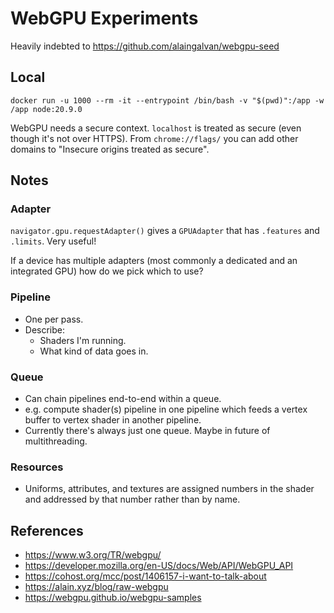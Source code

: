 # WebGPU Experiments
Heavily indebted to https://github.com/alaingalvan/webgpu-seed

## Local
```
docker run -u 1000 --rm -it --entrypoint /bin/bash -v "$(pwd)":/app -w /app node:20.9.0
```

WebGPU needs a secure context. `localhost` is treated as secure (even though it's not over HTTPS). From `chrome://flags/` you can add other domains to "Insecure origins treated as secure".

## Notes

### Adapter
`navigator.gpu.requestAdapter()` gives a `GPUAdapter` that has `.features` and `.limits`. Very useful!

If a device has multiple adapters (most commonly a dedicated and an integrated GPU) how do we pick which to use?

### Pipeline
- One per pass.
- Describe:
    - Shaders I'm running.
    - What kind of data goes in.

### Queue
- Can chain pipelines end-to-end within a queue.
- e.g. compute shader(s) pipeline in one pipeline which feeds a vertex buffer to vertex shader in another pipeline.
- Currently there's always just one queue. Maybe in future of multithreading.

### Resources
- Uniforms, attributes, and textures are assigned numbers in the shader and addressed by that number rather than by name.



## References
- https://www.w3.org/TR/webgpu/
- https://developer.mozilla.org/en-US/docs/Web/API/WebGPU_API
- https://cohost.org/mcc/post/1406157-i-want-to-talk-about
- https://alain.xyz/blog/raw-webgpu
- https://webgpu.github.io/webgpu-samples
